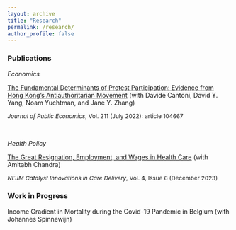 ```yaml
---
layout: archive
title: "Research"
permalink: /research/
author_profile: false
---
```


### Publications

_Economics_

[The Fundamental Determinants of Protest Participation: Evidence from Hong Kong’s Antiauthoritarian Movement](../files/hk_descriptive.pdf) (with Davide Cantoni, David Y. Yang, Noam Yuchtman, and Jane Y. Zhang)

<span style="margin-top: -1em; font-size: small;">_Journal of Public Economics_, Vol. 211 (July 2022): article 104667 </span>

<br>

_Health Policy_

[The Great Resignation, Employment, and Wages in Health Care](https://catalyst.nejm.org/doi/full/10.1056/CAT.23.0315) (with Amitabh Chandra)

<span style="margin-top: -1em; font-size: small;"> _NEJM Catalyst Innovations in Care Delivery_, Vol. 4, Issue 6 (December 2023) </span>

### Work in Progress

Income Gradient in Mortality during the Covid-19 Pandemic in Belgium (with Johannes Spinnewijn)